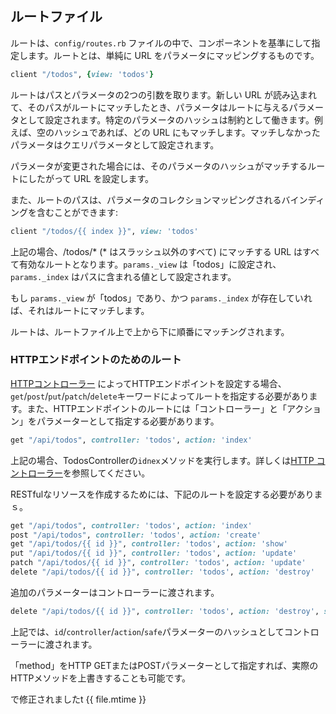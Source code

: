 ## ルートファイル

ルートは、```config/routes.rb``` ファイルの中で、コンポーネントを基準にして指定します。ルートとは、単純に URL をパラメータにマッピングするものです。

```ruby
client "/todos", {view: 'todos'}
```

ルートはパスとパラメータの2つの引数を取ります。新しい URL が読み込まれて、そのパスがルートにマッチしたとき、パラメータはルートに与えるパラメータとして設定されます。特定のパラメータのハッシュは制約として働きます。例えば、空のハッシュであれば、どの URL にもマッチします。マッチしなかったパラメータはクエリパラメータとして設定されます。

パラメータが変更された場合には、そのパラメータのハッシュがマッチするルートにしたがって URL を設定します。

また、ルートのパスは、パラメータのコレクションマッピングされるバインディングを含むことができます:

```ruby
client "/todos/{{ index }}", view: 'todos'
```

上記の場合、/todos/* (* はスラッシュ以外のすべて) にマッチする URL はすべて有効なルートとなります。```params._view``` は「todos」に設定され、```params._index``` はパスに含まれる値として設定されます。

もし ```params._view``` が「todos」であり、かつ ```params._index``` が存在していれば、それはルートにマッチします。

ルートは、ルートファイル上で上から下に順番にマッチングされます。


### HTTPエンドポイントのためのルート

[HTTPコントローラー](http_controllers.md) によってHTTPエンドポイントを設定する場合、```get```/```post```/```put```/```patch```/```delete```キーワードによってルートを指定する必要があります。また、HTTPエンドポイントのルートには「コントローラー」と「アクション」をパラメーターとして指定する必要があります。

```ruby
get "/api/todos", controller: 'todos', action: 'index'
```

上記の場合、TodosControllerの```idnex```メソッドを実行します。詳しくは[HTTP コントローラー](http_controllers.md)を参照してください。

RESTfulなリソースを作成するためには、下記のルートを設定する必要がありまｓ。

```ruby
get "/api/todos", controller: 'todos', action: 'index'
post "/api/todos", controller: 'todos', action: 'create'
get "/api/todos/{{ id }}", controller: 'todos', action: 'show'
put "/api/todos/{{ id }}", controller: 'todos', action: 'update'
patch "/api/todos/{{ id }}", controller: 'todos', action: 'update'
delete "/api/todos/{{ id }}", controller: 'todos', action: 'destroy'
```

追加のパラメーターはコントローラーに渡されます。

```ruby
delete "/api/todos/{{ id }}", controller: 'todos', action: 'destroy', safe: true
```

上記では、```id```/```controller```/```action```/```safe```パラメーターのハッシュとしてコントローラーに渡されます。

「method」をHTTP GETまたはPOSTパラメーターとして指定すれば、実際のHTTPメソッドを上書きすることも可能です。

で修正されましたt {{ file.mtime }}
